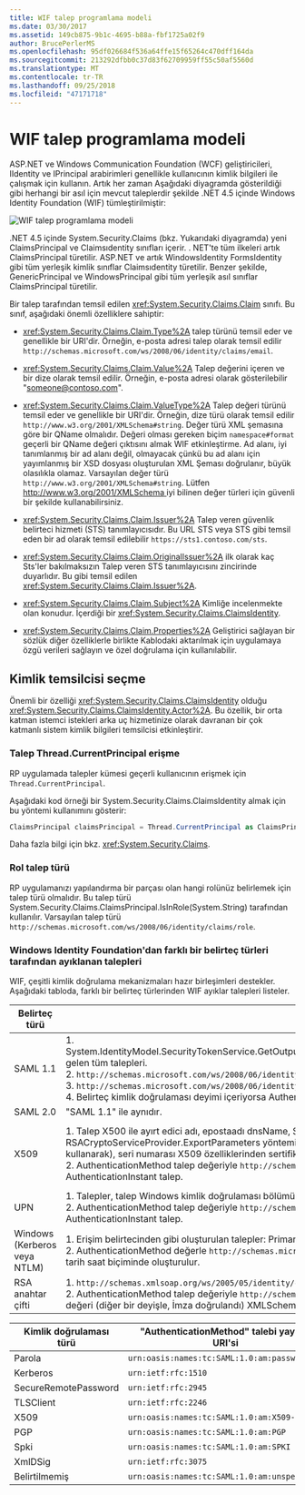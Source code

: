 ```yaml
---
title: WIF talep programlama modeli
ms.date: 03/30/2017
ms.assetid: 149cb875-9b1c-4695-b88a-fbf1725a02f9
author: BrucePerlerMS
ms.openlocfilehash: 95df026684f536a64ffe15f65264c470dff164da
ms.sourcegitcommit: 213292dfbb0c37d83f62709959ff55c50af5560d
ms.translationtype: MT
ms.contentlocale: tr-TR
ms.lasthandoff: 09/25/2018
ms.locfileid: "47171718"
---
```

# <a name="wif-claims-programming-model"></a>WIF talep programlama modeli
ASP.NET ve Windows Communication Foundation (WCF) geliştiricileri, IIdentity ve IPrincipal arabirimleri genellikle kullanıcının kimlik bilgileri ile çalışmak için kullanın. Artık her zaman Aşağıdaki diyagramda gösterildiği gibi herhangi bir asıl için mevcut taleplerdir şekilde .NET 4.5 içinde Windows Identity Foundation (WIF) tümleştirilmiştir:

 ![WIF talep programlama modeli](../../../docs/framework/security/media/wifclaimsprogrammingmodel.png "WIFClaimsProgrammingModel")

 .NET 4.5 içinde System.Security.Claims (bkz. Yukarıdaki diyagramda) yeni ClaimsPrincipal ve Claimsıdentity sınıfları içerir. . NET'te tüm ilkeleri artık ClaimsPrincipal türetilir. ASP.NET ve artık WindowsIdentity FormsIdentity gibi tüm yerleşik kimlik sınıflar Claimsıdentity türetilir. Benzer şekilde, GenericPrincipal ve WindowsPrincipal gibi tüm yerleşik asıl sınıflar ClaimsPrincipal türetilir.

 Bir talep tarafından temsil edilen <xref:System.Security.Claims.Claim> sınıfı. Bu sınıf, aşağıdaki önemli özelliklere sahiptir:

- <xref:System.Security.Claims.Claim.Type%2A> talep türünü temsil eder ve genellikle bir URI'dir. Örneğin, e-posta adresi talep olarak temsil edilir `http://schemas.microsoft.com/ws/2008/06/identity/claims/email`.

- <xref:System.Security.Claims.Claim.Value%2A> Talep değerini içeren ve bir dize olarak temsil edilir. Örneğin, e-posta adresi olarak gösterilebilir "someone@contoso.com".

- <xref:System.Security.Claims.Claim.ValueType%2A> Talep değeri türünü temsil eder ve genellikle bir URI'dir. Örneğin, dize türü olarak temsil edilir `http://www.w3.org/2001/XMLSchema#string`. Değer türü XML şemasına göre bir QName olmalıdır. Değeri olması gereken biçim `namespace#format` geçerli bir QName değeri çıktısını almak WIF etkinleştirme. Ad alanı, iyi tanımlanmış bir ad alanı değil, olmayacak çünkü bu ad alanı için yayımlanmış bir XSD dosyası oluşturulan XML Şeması doğrulanır, büyük olasılıkla olamaz. Varsayılan değer türü `http://www.w3.org/2001/XMLSchema#string`. Lütfen [ http://www.w3.org/2001/XMLSchema ](https://go.microsoft.com/fwlink/?LinkId=209155) iyi bilinen değer türleri için güvenli bir şekilde kullanabilirsiniz.

- <xref:System.Security.Claims.Claim.Issuer%2A> Talep veren güvenlik belirteci hizmeti (STS) tanımlayıcısıdır. Bu URL STS veya STS gibi temsil eden bir ad olarak temsil edilebilir `https://sts1.contoso.com/sts`.

- <xref:System.Security.Claims.Claim.OriginalIssuer%2A> ilk olarak kaç Sts'ler bakılmaksızın Talep veren STS tanımlayıcısını zincirinde duyarlıdır. Bu gibi temsil edilen <xref:System.Security.Claims.Claim.Issuer%2A>.

- <xref:System.Security.Claims.Claim.Subject%2A> Kimliğe incelenmekte olan konudur. İçerdiği bir <xref:System.Security.Claims.ClaimsIdentity>.

- <xref:System.Security.Claims.Claim.Properties%2A> Geliştirici sağlayan bir sözlük diğer özelliklerle birlikte Kablodaki aktarılmak için uygulamaya özgü verileri sağlayın ve özel doğrulama için kullanılabilir.

## <a name="identity-delegation"></a>Kimlik temsilcisi seçme
Önemli bir özelliği <xref:System.Security.Claims.ClaimsIdentity> olduğu <xref:System.Security.Claims.ClaimsIdentity.Actor%2A>. Bu özellik, bir orta katman istemci istekleri arka uç hizmetinize olarak davranan bir çok katmanlı sistem kimlik bilgileri temsilcisi etkinleştirir.

### <a name="accessing-claims-through-threadcurrentprincipal"></a>Talep Thread.CurrentPrincipal erişme
RP uygulamada talepler kümesi geçerli kullanıcının erişmek için `Thread.CurrentPrincipal`.

Aşağıdaki kod örneği bir System.Security.Claims.ClaimsIdentity almak için bu yöntemi kullanımını gösterir:

```csharp
ClaimsPrincipal claimsPrincipal = Thread.CurrentPrincipal as ClaimsPrincipal;
```

Daha fazla bilgi için bkz. <xref:System.Security.Claims>.

### <a name="role-claim-type"></a>Rol talep türü
RP uygulamanızı yapılandırma bir parçası olan hangi rolünüz belirlemek için talep türü olmalıdır. Bu talep türü System.Security.Claims.ClaimsPrincipal.IsInRole(System.String) tarafından kullanılır. Varsayılan talep türü `http://schemas.microsoft.com/ws/2008/06/identity/claims/role`.

### <a name="claims-extracted-by-windows-identity-foundation-from-different-token-types"></a>Windows Identity Foundation'dan farklı bir belirteç türleri tarafından ayıklanan talepleri
WIF, çeşitli kimlik doğrulama mekanizmaları hazır birleşimleri destekler. Aşağıdaki tabloda, farklı bir belirteç türlerinden WIF ayıklar talepleri listeler.

|Belirteç türü|Oluşturulan talep|Windows erişim belirteci eşleyin|
|-|-|-|
|SAML 1.1|1.  System.IdentityModel.SecurityTokenService.GetOutputClaimsIdentity(System.Security.Claims.ClaimsPrincipal,System.IdentityModel.Protocols.WSTrust.RequestSecurityToken,System.IdentityModel.Scope) gelen tüm talepleri.<br />2.  `http://schemas.microsoft.com/ws/2008/06/identity/claims/confirmationkey` Onay anahtarının XML serileştirme belirteci düzeltme belirteci içerirse içeren talep.<br />3.  `http://schemas.microsoft.com/ws/2008/06/identity/claims/samlissuername` Talep veren öğesinden.<br />4.  Belirteç kimlik doğrulaması deyimi içeriyorsa AuthenticationMethod ve AuthenticationInstant talepler.|Talep yanı sıra dışında talep türü "SAML 1.1", listelenen `http://schemas.xmlsoap.org/ws/2005/05/identity/claims/name`, Windows kimlik doğrulamasıyla ilgili talep eklenir ve kimlik Windowsclaimsıdentity tarafından temsil edilir.|
|SAML 2.0|"SAML 1.1" ile aynıdır.|"SAML 1.1 Windows eşlenmiş" ile aynıdır.|
|X509|1.  Talep X500 ile ayırt edici adı, epostaadı dnsName, SimpleName, UpnName UrlName, parmak izini (Bu ayıklanan X509Certificate2.PublicKey.Key özelliğinden RSACryptoServiceProvider.ExportParameters yöntemi kullanarak), RsaKey DsaKey ( Bunu ayıklanan X509Certificate2.PublicKey.Key özelliğinden DSACryptoServiceProvider.ExportParameters yöntemi kullanarak), seri numarası X509 özelliklerinden sertifika.<br />2.  AuthenticationMethod talep değeriyle `http://schemas.microsoft.com/ws/2008/06/identity/authenticationmethod/x509`. Sertifika XmlSchema tarih saat biçiminde zaman doğrulandığı zaman değeri ile AuthenticationInstant talep.|1.  Windows hesabı tam etki alanı adını kullanan `http://schemas.xmlsoap.org/ws/2005/05/identity/claims/name` talep değeri. biçimindeki telefon numarasıdır.<br />2.  Sertifika için Windows eşlenmedi X509 gelen talepleri ve Windows için sertifika eşleyerek elde edilen windows hesabı gelen talepler.|
|UPN|1.  Talepler, talep Windows kimlik doğrulaması bölümünde benzerdir.<br />2.  AuthenticationMethod talep değeriyle `http://schemas.microsoft.com/ws/2008/06/identity/authenticationmethod/password`. Parola XmlSchema tarih saat biçiminde zaman doğrulandığı zaman değeri ile AuthenticationInstant talep.||
|Windows (Kerberos veya NTLM)|1.  Erişim belirtecinden gibi oluşturulan talepler: PrimarySID, DenyOnlyPrimarySID, PrimaryGroupSID, DenyOnlyPrimaryGroupSID, GrupSID, DenyOnlySID ve adı<br />2.  AuthenticationMethod değerle `http://schemas.microsoft.com/ws/2008/06/identity/authenticationmethod/windows`. Windows belirteç eriştiğinizde zaman değeri ile AuthenticationInstant XMLSchema tarih saat biçiminde oluşturulur.||
|RSA anahtar çifti|1.  `http://schemas.xmlsoap.org/ws/2005/05/identity/claims/rsa` RSAKeyValue değeriyle talep.<br />2.  AuthenticationMethod talep değeriyle `http://schemas.microsoft.com/ws/2008/06/identity/authenticationmethod/signature`. AuthenticationInstant talebi zaman RSA anahtarı kimlik doğrulaması zaman değeri (diğer bir deyişle, İmza doğrulandı) XMLSchema tarih saat biçiminde.||

|Kimlik doğrulaması türü|"AuthenticationMethod" talebi yayılan URI'si|
|-|-|
|Parola|`urn:oasis:names:tc:SAML:1.0:am:password`|
|Kerberos|`urn:ietf:rfc:1510`|
|SecureRemotePassword|`urn:ietf:rfc:2945`|
|TLSClient|`urn:ietf:rfc:2246`|
|X509|`urn:oasis:names:tc:SAML:1.0:am:X509-PKI`|
|PGP|`urn:oasis:names:tc:SAML:1.0:am:PGP`|
|Spki|`urn:oasis:names:tc:SAML:1.0:am:SPKI`|
|XmlDSig|`urn:ietf:rfc:3075`|
|Belirtilmemiş|`urn:oasis:names:tc:SAML:1.0:am:unspecified`|